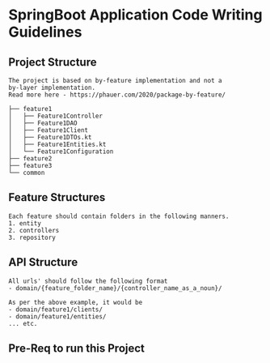 # SpringBoot Application Code Writing Guidelines

## Project Structure 
```text
The project is based on by-feature implementation and not a
by-layer implementation.
Read more here - https://phauer.com/2020/package-by-feature/

├── feature1
│   ├── Feature1Controller
│   ├── Feature1DAO
│   ├── Feature1Client
│   ├── Feature1DTOs.kt
│   ├── Feature1Entities.kt
│   └── Feature1Configuration
├── feature2
├── feature3
└── common
```

## Feature Structures
```text
Each feature should contain folders in the following manners.
1. entity
2. controllers
3. repository
```

## API Structure
```text
All urls' should follow the following format
- domain/{feature_folder_name}/{controller_name_as_a_noun}/

As per the above example, it would be
- domain/feature1/clients/
- domain/feature1/entities/
... etc.
```

## Pre-Req to run this Project
```text
```